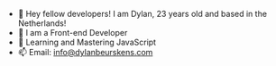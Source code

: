 - 👋 Hey fellow developers! I am Dylan, 23 years old and based in the Netherlands!
- 👀 I am a Front-end Developer
- 🌱 Learning and Mastering JavaScript
-  📫 Email: info@dylanbeurskens.com

